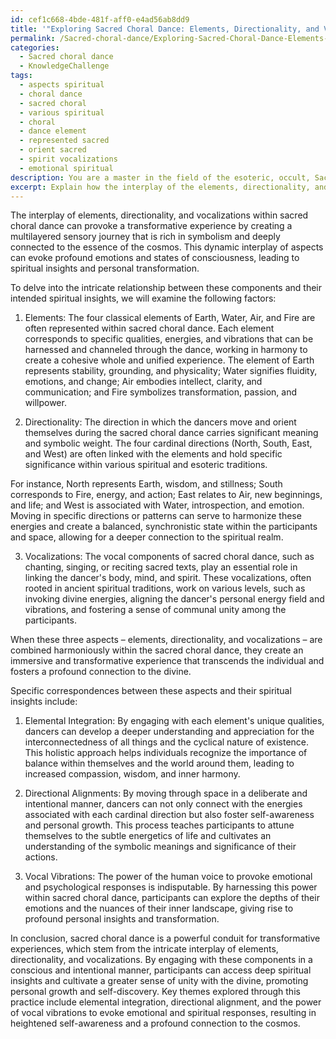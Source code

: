 ```yaml
---
id: cef1c668-4bde-481f-aff0-e4ad56ab8dd9
title: '"Exploring Sacred Choral Dance: Elements, Directionality, and Vocalizations"'
permalink: /Sacred-choral-dance/Exploring-Sacred-Choral-Dance-Elements-Directionality-and-Vocalizations/
categories:
  - Sacred choral dance
  - KnowledgeChallenge
tags:
  - aspects spiritual
  - choral dance
  - sacred choral
  - various spiritual
  - choral
  - dance element
  - represented sacred
  - orient sacred
  - spirit vocalizations
  - emotional spiritual
description: You are a master in the field of the esoteric, occult, Sacred choral dance and Education. You are a writer of tests, challenges, books and deep knowledge on Sacred choral dance for initiates and students to gain deep insights and understanding from. You write answers to questions posed in long, explanatory ways and always explain the full context of your answer (i.e., related concepts, formulas, examples, or history), as well as the step-by-step thinking process you take to answer the challenges. Be rigorous and thorough, and summarize the key themes, ideas, and conclusions at the end.
excerpt: Explain how the interplay of the elements, directionality, and vocalizations within a sacred choral dance can provoke a transformative experience, and identify specific correspondences between these aspects and their intended spiritual insights.
---
```

The interplay of elements, directionality, and vocalizations within sacred choral dance can provoke a transformative experience by creating a multilayered sensory journey that is rich in symbolism and deeply connected to the essence of the cosmos. This dynamic interplay of aspects can evoke profound emotions and states of consciousness, leading to spiritual insights and personal transformation.

To delve into the intricate relationship between these components and their intended spiritual insights, we will examine the following factors:

1. Elements: The four classical elements of Earth, Water, Air, and Fire are often represented within sacred choral dance. Each element corresponds to specific qualities, energies, and vibrations that can be harnessed and channeled through the dance, working in harmony to create a cohesive whole and unified experience. The element of Earth represents stability, grounding, and physicality; Water signifies fluidity, emotions, and change; Air embodies intellect, clarity, and communication; and Fire symbolizes transformation, passion, and willpower.

2. Directionality: The direction in which the dancers move and orient themselves during the sacred choral dance carries significant meaning and symbolic weight. The four cardinal directions (North, South, East, and West) are often linked with the elements and hold specific significance within various spiritual and esoteric traditions.

For instance, North represents Earth, wisdom, and stillness; South corresponds to Fire, energy, and action; East relates to Air, new beginnings, and life; and West is associated with Water, introspection, and emotion. Moving in specific directions or patterns can serve to harmonize these energies and create a balanced, synchronistic state within the participants and space, allowing for a deeper connection to the spiritual realm.

3. Vocalizations: The vocal components of sacred choral dance, such as chanting, singing, or reciting sacred texts, play an essential role in linking the dancer's body, mind, and spirit. These vocalizations, often rooted in ancient spiritual traditions, work on various levels, such as invoking divine energies, aligning the dancer's personal energy field and vibrations, and fostering a sense of communal unity among the participants.

When these three aspects – elements, directionality, and vocalizations – are combined harmoniously within the sacred choral dance, they create an immersive and transformative experience that transcends the individual and fosters a profound connection to the divine.

Specific correspondences between these aspects and their spiritual insights include:

1. Elemental Integration: By engaging with each element's unique qualities, dancers can develop a deeper understanding and appreciation for the interconnectedness of all things and the cyclical nature of existence. This holistic approach helps individuals recognize the importance of balance within themselves and the world around them, leading to increased compassion, wisdom, and inner harmony.

2. Directional Alignments: By moving through space in a deliberate and intentional manner, dancers can not only connect with the energies associated with each cardinal direction but also foster self-awareness and personal growth. This process teaches participants to attune themselves to the subtle energetics of life and cultivates an understanding of the symbolic meanings and significance of their actions.

3. Vocal Vibrations: The power of the human voice to provoke emotional and psychological responses is indisputable. By harnessing this power within sacred choral dance, participants can explore the depths of their emotions and the nuances of their inner landscape, giving rise to profound personal insights and transformation.

In conclusion, sacred choral dance is a powerful conduit for transformative experiences, which stem from the intricate interplay of elements, directionality, and vocalizations. By engaging with these components in a conscious and intentional manner, participants can access deep spiritual insights and cultivate a greater sense of unity with the divine, promoting personal growth and self-discovery. Key themes explored through this practice include elemental integration, directional alignment, and the power of vocal vibrations to evoke emotional and spiritual responses, resulting in heightened self-awareness and a profound connection to the cosmos.
